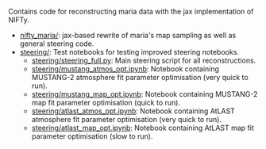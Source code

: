 Contains code for reconstructing maria data with the jax implementation of NIFTy.
- [nifty_maria/](nifty_maria/): jax-based rewrite of maria's map sampling as well as general steering code.
- [steering/](steering): Test notebooks for testing improved steering notebooks.
    - [steering/steering_full.py](steering/steering_full.py): Main steering script for all reconstructions.
    - [steering/mustang_atmos_opt.ipynb](steering/mustang_atmos_opt.ipynb): Notebook containing MUSTANG-2 atmosphere fit parameter optimisation (very quick to run).
    - [steering/mustang_map_opt.ipynb](steering/mustang_map_opt.ipynb): Notebook containing MUSTANG-2 map fit parameter optimisation (quick to run).
    - [steering/atlast_atmos_opt.ipynb](steering/atlast_atmos_opt.ipynb): Notebook containing AtLAST atmosphere fit parameter optimisation (very quick to run).
    - [steering/atlast_map_opt.ipynb](steering/atlast_map_opt.ipynb): Notebook containing AtLAST map fit parameter optimisation (slow to run).

